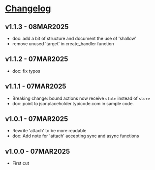 # [Changelog](https://github.com/million-views/packages/commits/main/deepstate)

## v1.1.3 - 08MAR2025

- doc: add a bit of structure and document the use of 'shallow'
- remove unused 'target' in create_handler function

## v1.1.2 - 07MAR2025

- doc: fix typos

## v1.1.1 - 07MAR2025

- Breaking change: bound actions now receive `state` instead of `store`
- doc: point to jsonplaceholder.typicode.com in sample code.

## v1.0.1 - 07MAR2025

- Rewrite 'attach' to be more readable
- doc: Add note for 'attach' accepting sync and async functions

## v1.0.0 - 07MAR2025

- First cut
